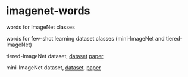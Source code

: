 # imagenet-words
words for ImageNet classes

words for few-shot learning dataset classes (mini-ImageNet and tiered-ImageNet)

tiered-ImageNet dataset, [dataset](https://github.com/renmengye/few-shot-ssl-public) [paper](https://arxiv.org/abs/1803.00676)

mini-ImageNet dataset, [dataset](https://github.com/twitter-research/meta-learning-lstm/), [paper](https://arxiv.org/pdf/1606.04080.pdf)
